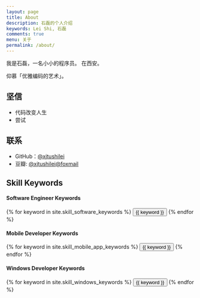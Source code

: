 ```yaml
---
layout: page
title: About
description: 石磊的个人介绍
keywords: Lei Shi, 石磊
comments: true
menu: 关于
permalink: /about/
---
```


我是石磊，一名小小的程序员。
在西安。

仰慕「优雅编码的艺术」。

## 坚信

* 代码改变人生
* 尝试

## 联系

* GitHub：[@xjtushilei](https://github.com/xjtushilei)
* 豆瓣: [@xjtushilei@foxmail](mailto:xjtushilei@foxmail?subject=visit+shilei.link+Home&body=Hello！shilei,)

## Skill Keywords

#### Software Engineer Keywords
<div class="btn-inline">
    {% for keyword in site.skill_software_keywords %}
    <button class="btn btn-outline" type="button">{{ keyword }}</button>
    {% endfor %}
</div>

#### Mobile Developer Keywords
<div class="btn-inline">
    {% for keyword in site.skill_mobile_app_keywords %}
    <button class="btn btn-outline" type="button">{{ keyword }}</button>
    {% endfor %}
</div>

#### Windows Developer Keywords
<div class="btn-inline">
    {% for keyword in site.skill_windows_keywords %}
    <button class="btn btn-outline" type="button">{{ keyword }}</button>
    {% endfor %}
</div>
